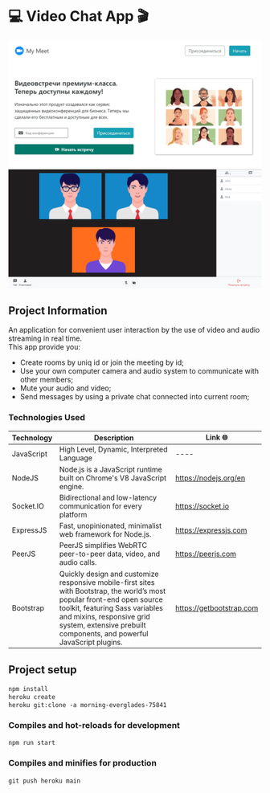# 💻 Video Chat App 🎬

![Главная страница](public/assets/images/preview/preview-1.jpg "preview-1")
![Страница встречи](public/assets/images/preview/preview-2.jpg "preview-2")

## Project Information

An application for convenient user interaction by the use of video and audio streaming in real time.\
This app provide you:

- Create rooms by uniq id or join the meeting by id;
- Use your own computer camera and audio system to communicate with other members;
- Mute your audio and video;
- Send messages by using a private chat connected into current room;

### Technologies Used

| Technology | Description                                                                                                                                                                                                                                                     | Link 🌐                  |
| ---------- | --------------------------------------------------------------------------------------------------------------------------------------------------------------------------------------------------------------------------------------------------------------- | ------------------------ |
| JavaScript | High Level, Dynamic, Interpreted Language                                                                                                                                                                                                                       | ----                     |
| NodeJS     | Node.js is a JavaScript runtime built on Chrome's V8 JavaScript engine.                                                                                                                                                                                         | https://nodejs.org/en    |
| Socket.IO  | Bidirectional and low-latency communication for every platform                                                                                                                                                                                                  | https://socket.io        |
| ExpressJS  | Fast, unopinionated, minimalist web framework for Node.js.                                                                                                                                                                                                      | https://expressjs.com    |
| PeerJS     | PeerJS simplifies WebRTC peer-to-peer data, video, and audio calls.                                                                                                                                                                                             | https://peerjs.com       |
| Bootstrap  | Quickly design and customize responsive mobile-first sites with Bootstrap, the world’s most popular front-end open source toolkit, featuring Sass variables and mixins, responsive grid system, extensive prebuilt components, and powerful JavaScript plugins. | https://getbootstrap.com |

## Project setup

```
npm install
heroku create
heroku git:clone -a morning-everglades-75841

```

### Compiles and hot-reloads for development

```
npm run start
```

### Compiles and minifies for production

```
git push heroku main
```
